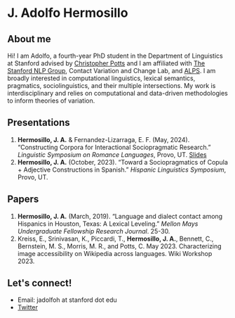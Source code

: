 
# J. Adolfo Hermosillo 


## About me
Hi! I am Adolfo, a fourth-year PhD student in the Department of Linguistics at Stanford advised by [Christopher Potts](https://web.stanford.edu/~cgpotts/) and I am affiliated with [The Stanford NLP Group](https://nlp.stanford.edu/), Contact Variation and Change Lab, and [ALPS](https://alpslab.stanford.edu/). I am broadly interested in computational linguistics, lexical semantics, pragmatics, sociolinguistics, and their multiple intersections. My work is interdisciplinary and relies on computational and data-driven methodologies to inform theories of variation.  


## Presentations
1. **Hermosillo, J. A.** & Fernandez-Lizarraga, E. F. (May, 2024). “Constructing Corpora for Interactional Sociopragmatic Research.” _Linguistic Symposium on Romance Languages_, Provo, UT. [Slides](https://drive.google.com/file/d/1PwKIfpMDROqyrdXlbtSwr-nMtWcH-g3Z/view?usp=sharing)
2. **Hermosillo, J. A.** (October, 2023). “Toward a Sociopragmatics of Copula + Adjective Constructions in Spanish.” _Hispanic Linguistics Symposium_, Provo, UT.


## Papers
1. **Hermosillo, J. A.** (March, 2019). “Language and dialect contact among Hispanics in Houston, Texas: A Lexical Leveling.” _Mellon Mays Undergraduate Fellowship Research Journal_. 25-30.
2. Kreiss, E., Srinivasan, K., Piccardi, T., **Hermosillo, J. A.**, Bennett, C., Bernstein, M. S., Morris, M. R., and Potts, C. May 2023. Characterizing image accessibility on Wikipedia across languages. Wiki Workshop 2023.

## Let's connect!
- Email: jadolfoh at stanford dot edu
- [Twitter](https://twitter.com/jadolfohe) 
